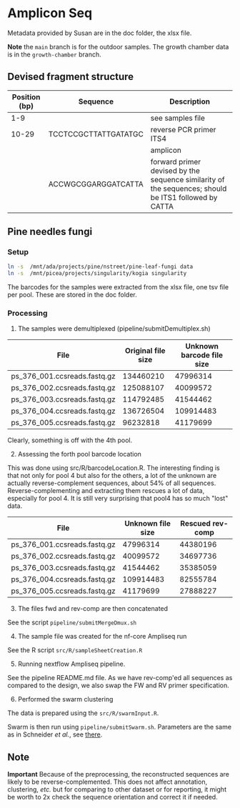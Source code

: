 # Amplicon Seq

Metadata provided by Susan are in the doc folder, the xlsx file.

**Note** the `main` branch is for the outdoor samples. The growth chamber data is in the `growth-chamber` branch.

## Devised fragment structure

| Position (bp) | Sequence             | Description                                                                                          |
|---------------|----------------------|------------------------------------------------------------------------------------------------------|
| 1-9           |                      | see samples file                                                                                     |
| 10-29         | TCCTCCGCTTATTGATATGC | reverse PCR primer ITS4                                                                              |
|               |                      | amplicon                                                                                             |
|               | ACCWGCGGARGGATCATTA  | forward primer devised by the sequence similarity of the sequences; should be ITS1 followed by CATTA |

## Pine needles fungi

### Setup

``` bash
ln -s  /mnt/ada/projects/pine/nstreet/pine-leaf-fungi data
ln -s  /mnt/picea/projects/singularity/kogia singularity
```

The barcodes for the samples were extracted from the xlsx file, one tsv file per pool. These are stored in the doc folder.

### Processing

1.  The samples were demultiplexed (pipeline/submitDemultiplex.sh)

| File                         | Original file size | Unknown barcode file size |
|------------------------------|--------------------|---------------------------|
| ps_376_001.ccsreads.fastq.gz | 134460210          | 47996314                  |
| ps_376_002.ccsreads.fastq.gz | 125088107          | 40099572                  |
| ps_376_003.ccsreads.fastq.gz | 114792485          | 41544462                  |
| ps_376_004.ccsreads.fastq.gz | 136726504          | 109914483                 |
| ps_376_005.ccsreads.fastq.gz | 96232818           | 41179699                  |

Clearly, something is off with the 4th pool.

2.  Assessing the forth pool barcode location

This was done using src/R/barcodeLocation.R. The interesting finding is that not only for pool 4 but also for the others, a lot of the unknown are actually reverse-complement sequences, about 54% of all sequences. Reverse-complementing and extracting them rescues a lot of data, especially for pool 4. It is still very surprising that pool4 has so much "lost" data.

| File                         | Unknown file size | Rescued rev-comp |
|------------------------------|-------------------|------------------|
| ps_376_001.ccsreads.fastq.gz | 47996314          | 44380196         |
| ps_376_002.ccsreads.fastq.gz | 40099572          | 34697736         |
| ps_376_003.ccsreads.fastq.gz | 41544462          | 35385059         |
| ps_376_004.ccsreads.fastq.gz | 109914483         | 82555784         |
| ps_376_005.ccsreads.fastq.gz | 41179699          | 27888227         |

3.  The files fwd and rev-comp are then concatenated

See the script `pipeline/submitMergeDmux.sh`

4.  The sample file was created for the nf-core Ampliseq run

See the R script `src/R/sampleSheetCreation.R`

5.  Running nextflow Ampliseq pipeline.

See the pipeline README.md file. As we have rev-comp'ed all sequences as compared to the design, we also swap the FW and RV primer specification.

6.  Performed the swarm clustering

The data is prepared using the `src/R/swarmInput.R`.

Swarm is then run using `pipeline/submitSwarm.sh`. Parameters are the same as in Schneider *et al.*, see [there](https://github.com/andnischneider/its_workflow/blob/master/workflow/scripts/runSwarm.sh).

## Note

**Important** Because of the preprocessing, the reconstructed sequences are likely to be reverse-complemented. This does not affect annotation, clustering, *etc.* but for comparing to other dataset or for reporting, it might be worth to 2x check the sequence orientation and correct it if needed.
